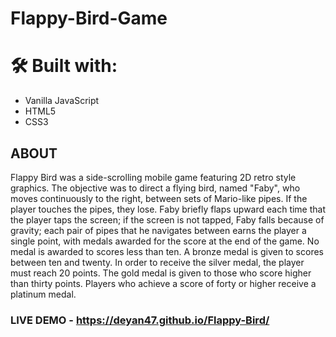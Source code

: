 # Flappy-Bird-Game

# 🛠 Built with:

- Vanilla JavaScript
- HTML5
- CSS3

## ABOUT

Flappy Bird was a side-scrolling mobile game featuring 2D retro style graphics. The objective was to direct a flying bird, named "Faby", who moves continuously to the right, between sets of Mario-like pipes. If the player touches the pipes, they lose. Faby briefly flaps upward each time that the player taps the screen; if the screen is not tapped, Faby falls because of gravity; each pair of pipes that he navigates between earns the player a single point, with medals awarded for the score at the end of the game. No medal is awarded to scores less than ten. A bronze medal is given to scores between ten and twenty. In order to receive the silver medal, the player must reach 20 points. The gold medal is given to those who score higher than thirty points. Players who achieve a score of forty or higher receive a platinum medal.

### LIVE DEMO - https://deyan47.github.io/Flappy-Bird/
